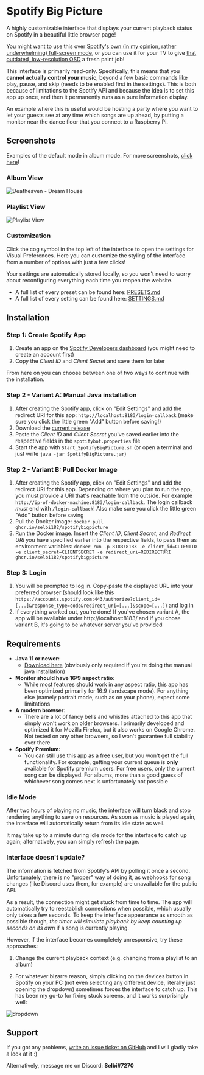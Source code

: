 # Spotify Big Picture
A highly customizable interface that displays your current playback status on Spotify in a beautiful little browser page!

You might want to use this over [Spotify's own (in my opinion, rather underwhelming) full-screen mode](https://i.imgur.com/dvreOAX.jpg), or you can use it for your TV to give [that outdated, low-resolution OSD](https://i.imgur.com/lNfCcrW.jpg) a fresh paint job!

This interface is primarily read-only. Specifically, this means that you **cannot actually control your music**, beyond a few basic commands like play, pause, and skip (needs to be enabled first in the settings). This is both because of limitations to the Spotify API and because the idea is to set this app up once, and then it permanently runs as a pure information display.

An example where this is useful would be hosting a party where you want to let your guests see at any time which songs are up ahead, by putting a monitor near the dance floor that you connect to a Raspberry Pi.

## Screenshots
Examples of the default mode in album mode. For more screenshots, [click here](https://github.com/Selbi182/SpotifyBigPicture/blob/master/PRESETS.md)!

### Album View
![Deafheaven - Dream House](https://i.imgur.com/Z2Ymz6g.png)

### Playlist View
![Playlist View](https://i.imgur.com/ZTtEpGC.png)

### Customization
Click the cog symbol in the top left of the interface to open the settings for Visual Preferences. Here you can customize the styling of the interface from a number of options with just a few clicks!

Your settings are automatically stored locally, so you won't need to worry about reconfiguring everything each time you reopen the website.

* A full list of every preset can be found here: [PRESETS.md](https://github.com/Selbi182/SpotifyBigPicture/blob/master/PRESETS.md)
* A full list of every setting can be found here: [SETTINGS.md](https://github.com/Selbi182/SpotifyBigPicture/blob/master/SETTINGS.md)

## Installation
### Step 1: Create Spotify App
1. Create an app on the [Spotify Developers dashboard](https://developer.spotify.com/dashboard) (you might need to create an account first)
2. Copy the *Client ID* and *Client Secret* and save them for later

From here on you can choose between one of two ways to continue with the installation.

### Step 2 - Variant A: Manual Java installation
1. After creating the Spotify app, click on "Edit Settings" and add the redirect URI for this app: `http://localhost:8183/login-callback` (make sure you click the little green "Add" button before saving!)
2. Download the [current release](https://github.com/Selbi182/SpotifyBigPicture/releases)
3. Paste the *Client ID* and *Client Secret* you've saved earlier into the respective fields in the `spotifybot.properties` file
4. Start the app with `Start_SpotifyBigPicture.sh` (or open a terminal and just write `java -jar SpotifyBigPicture.jar`)

### Step 2 - Variant B: Pull Docker Image
1. After creating the Spotify app, click on "Edit Settings" and add the redirect URI for this app. Depending on where you plan to run the app, you must provide a URI that's reachable from the outside. For example `http://ip-of-docker-machine:8183/login-callback`. The login callback *must* end with `/login-callback`! Also make sure you click the little green "Add" button before saving
2. Pull the Docker image: `docker pull ghcr.io/selbi182/spotifybigpicture`
3. Run the Docker image. Insert the *Client ID*, *Client Secret*, and *Redirect URI* you have specified earlier into the respective fields, to pass them as environment variables: `docker run -p 8183:8183 -e client_id=CLIENTID -e client_secret=CLIENTSECRET -e redirect_uri=REDIRECTURI ghcr.io/selbi182/spotifybigpicture`

### Step 3: Login
1. You will be prompted to log in. Copy-paste the displayed URL into your preferred browser (should look like this `https://accounts.spotify.com:443/authorize?client_id=[...]&response_type=code&redirect_uri=[...]&scope=[...]`) and log in
2. If everything worked out, you're done! If you've chosen variant A, the app will be available under http://localhost:8183/ and if you chose variant B, it's going to be whatever server you've provided

## Requirements
* **Java 11 or newer:**
  * [Download here](https://adoptium.net/de/temurin/releases/?version=11) (obviously only required if you're doing the manual java installation) 
* **Monitor should have 16:9 aspect ratio:**
  * While most features should work in any aspect ratio, this app has been optimized primarily for 16:9 (landscape mode). For anything else (namely portrait mode, such as on your phone), expect some limitations
* **A modern browser:**
  * There are a lot of fancy bells and whistles attached to this app that simply won't work on older browsers. I primarily developed and optimized it for Mozilla Firefox, but it also works on Google Chrome. Not tested on any other browsers, so I won't guarantee full stability over there
* **Spotify Premium:**
  * You can still use this app as a free user, but you won't get the full functionality. For example, getting your current queue is **only** available for Spotify premium users. For free users, only the current song can be displayed. For albums, more than a good guess of whichever song comes next is unfortunately not possible

### Idle Mode
After two hours of playing no music, the interface will turn black and stop rendering anything to save on resources. As soon as music is played again, the interface will automatically return from its idle state as well.

It may take up to a minute during idle mode for the interface to catch up again; alternatively, you can simply refresh the page.

### Interface doesn't update?
The information is fetched from Spotify's API by polling it once a second. Unfortunately, there is no "proper" way of doing it, as webhooks for song changes (like Discord uses them, for example) are unavailable for the public API.

As a result, the connection might get stuck from time to time. The app will automatically try to reestablish connections when possible, which usually only takes a few seconds. To keep the interface appearance as smooth as possible though, _the timer will simulate playback by keep counting up seconds on its own_ if a song is currently playing.

However, if the interface becomes completely unresponsive, try these approaches:

1. Change the current playback context (e.g. changing from a playlist to an album)

2. For whatever bizarre reason, simply clicking on the devices button in Spotify on your PC (not even selecting any different device, literally just opening the dropdown) sometimes forces the interface to catch up. This has been my go-to for fixing stuck screens, and it works surprisingly well:

![dropdown](https://user-images.githubusercontent.com/8850085/206453960-12d34f5e-03c0-41a0-aba1-7c214de4e53e.png)

## Support
If you got any problems, [write an issue ticket on GitHub](https://github.com/Selbi182/SpotifyBigPicture/issues) and I will gladly take a look at it :)

Alternatively, message me on Discord: **Selbi#7270**
